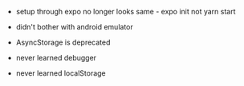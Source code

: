 * setup through expo no longer looks same - expo init not yarn start
* didn't bother with android emulator
* AsyncStorage is deprecated

* never learned debugger
* never learned localStorage